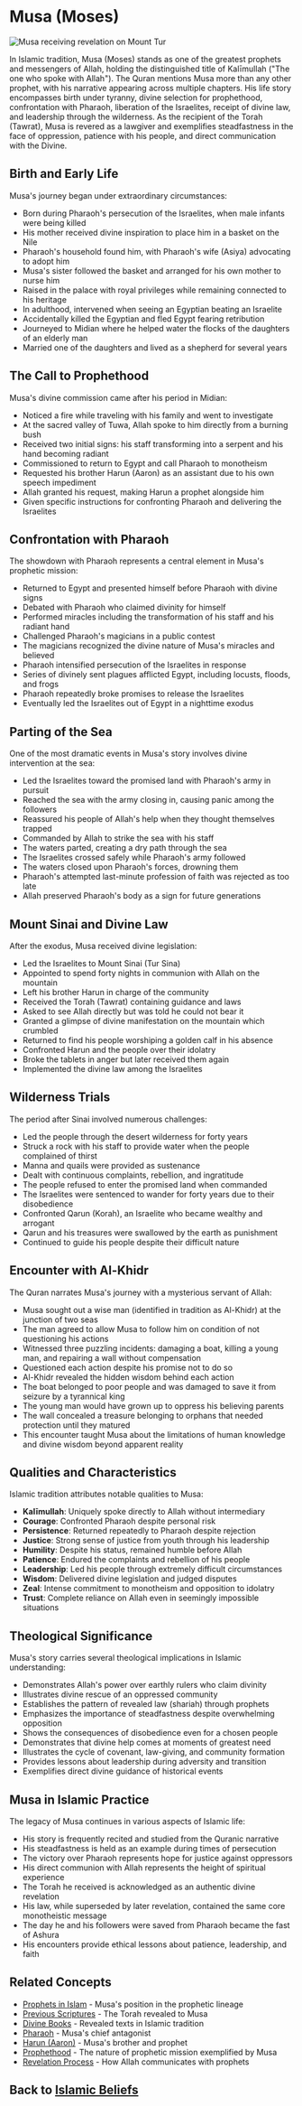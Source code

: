 # Musa (Moses)

![Musa receiving revelation on Mount Tur](musa.jpg)

In Islamic tradition, Musa (Moses) stands as one of the greatest prophets and messengers of Allah, holding the distinguished title of Kalīmullah ("The one who spoke with Allah"). The Quran mentions Musa more than any other prophet, with his narrative appearing across multiple chapters. His life story encompasses birth under tyranny, divine selection for prophethood, confrontation with Pharaoh, liberation of the Israelites, receipt of divine law, and leadership through the wilderness. As the recipient of the Torah (Tawrat), Musa is revered as a lawgiver and exemplifies steadfastness in the face of oppression, patience with his people, and direct communication with the Divine.

## Birth and Early Life

Musa's journey began under extraordinary circumstances:

- Born during Pharaoh's persecution of the Israelites, when male infants were being killed
- His mother received divine inspiration to place him in a basket on the Nile
- Pharaoh's household found him, with Pharaoh's wife (Asiya) advocating to adopt him
- Musa's sister followed the basket and arranged for his own mother to nurse him
- Raised in the palace with royal privileges while remaining connected to his heritage
- In adulthood, intervened when seeing an Egyptian beating an Israelite
- Accidentally killed the Egyptian and fled Egypt fearing retribution
- Journeyed to Midian where he helped water the flocks of the daughters of an elderly man
- Married one of the daughters and lived as a shepherd for several years

## The Call to Prophethood

Musa's divine commission came after his period in Midian:

- Noticed a fire while traveling with his family and went to investigate
- At the sacred valley of Tuwa, Allah spoke to him directly from a burning bush
- Received two initial signs: his staff transforming into a serpent and his hand becoming radiant
- Commissioned to return to Egypt and call Pharaoh to monotheism
- Requested his brother Harun (Aaron) as an assistant due to his own speech impediment
- Allah granted his request, making Harun a prophet alongside him
- Given specific instructions for confronting Pharaoh and delivering the Israelites

## Confrontation with Pharaoh

The showdown with Pharaoh represents a central element in Musa's prophetic mission:

- Returned to Egypt and presented himself before Pharaoh with divine signs
- Debated with Pharaoh who claimed divinity for himself
- Performed miracles including the transformation of his staff and his radiant hand
- Challenged Pharaoh's magicians in a public contest
- The magicians recognized the divine nature of Musa's miracles and believed
- Pharaoh intensified persecution of the Israelites in response
- Series of divinely sent plagues afflicted Egypt, including locusts, floods, and frogs
- Pharaoh repeatedly broke promises to release the Israelites
- Eventually led the Israelites out of Egypt in a nighttime exodus

## Parting of the Sea

One of the most dramatic events in Musa's story involves divine intervention at the sea:

- Led the Israelites toward the promised land with Pharaoh's army in pursuit
- Reached the sea with the army closing in, causing panic among the followers
- Reassured his people of Allah's help when they thought themselves trapped
- Commanded by Allah to strike the sea with his staff
- The waters parted, creating a dry path through the sea
- The Israelites crossed safely while Pharaoh's army followed
- The waters closed upon Pharaoh's forces, drowning them
- Pharaoh's attempted last-minute profession of faith was rejected as too late
- Allah preserved Pharaoh's body as a sign for future generations

## Mount Sinai and Divine Law

After the exodus, Musa received divine legislation:

- Led the Israelites to Mount Sinai (Tur Sina)
- Appointed to spend forty nights in communion with Allah on the mountain
- Left his brother Harun in charge of the community
- Received the Torah (Tawrat) containing guidance and laws
- Asked to see Allah directly but was told he could not bear it
- Granted a glimpse of divine manifestation on the mountain which crumbled
- Returned to find his people worshiping a golden calf in his absence
- Confronted Harun and the people over their idolatry
- Broke the tablets in anger but later received them again
- Implemented the divine law among the Israelites

## Wilderness Trials

The period after Sinai involved numerous challenges:

- Led the people through the desert wilderness for forty years
- Struck a rock with his staff to provide water when the people complained of thirst
- Manna and quails were provided as sustenance
- Dealt with continuous complaints, rebellion, and ingratitude
- The people refused to enter the promised land when commanded
- The Israelites were sentenced to wander for forty years due to their disobedience
- Confronted Qarun (Korah), an Israelite who became wealthy and arrogant
- Qarun and his treasures were swallowed by the earth as punishment
- Continued to guide his people despite their difficult nature

## Encounter with Al-Khidr

The Quran narrates Musa's journey with a mysterious servant of Allah:

- Musa sought out a wise man (identified in tradition as Al-Khidr) at the junction of two seas
- The man agreed to allow Musa to follow him on condition of not questioning his actions
- Witnessed three puzzling incidents: damaging a boat, killing a young man, and repairing a wall without compensation
- Questioned each action despite his promise not to do so
- Al-Khidr revealed the hidden wisdom behind each action
- The boat belonged to poor people and was damaged to save it from seizure by a tyrannical king
- The young man would have grown up to oppress his believing parents
- The wall concealed a treasure belonging to orphans that needed protection until they matured
- This encounter taught Musa about the limitations of human knowledge and divine wisdom beyond apparent reality

## Qualities and Characteristics

Islamic tradition attributes notable qualities to Musa:

- **Kalīmullah**: Uniquely spoke directly to Allah without intermediary
- **Courage**: Confronted Pharaoh despite personal risk
- **Persistence**: Returned repeatedly to Pharaoh despite rejection
- **Justice**: Strong sense of justice from youth through his leadership
- **Humility**: Despite his status, remained humble before Allah
- **Patience**: Endured the complaints and rebellion of his people
- **Leadership**: Led his people through extremely difficult circumstances
- **Wisdom**: Delivered divine legislation and judged disputes
- **Zeal**: Intense commitment to monotheism and opposition to idolatry
- **Trust**: Complete reliance on Allah even in seemingly impossible situations

## Theological Significance

Musa's story carries several theological implications in Islamic understanding:

- Demonstrates Allah's power over earthly rulers who claim divinity
- Illustrates divine rescue of an oppressed community
- Establishes the pattern of revealed law (shariah) through prophets
- Emphasizes the importance of steadfastness despite overwhelming opposition
- Shows the consequences of disobedience even for a chosen people
- Demonstrates that divine help comes at moments of greatest need
- Illustrates the cycle of covenant, law-giving, and community formation
- Provides lessons about leadership during adversity and transition
- Exemplifies direct divine guidance of historical events

## Musa in Islamic Practice

The legacy of Musa continues in various aspects of Islamic life:

- His story is frequently recited and studied from the Quranic narrative
- His steadfastness is held as an example during times of persecution
- The victory over Pharaoh represents hope for justice against oppressors
- His direct communion with Allah represents the height of spiritual experience
- The Torah he received is acknowledged as an authentic divine revelation
- His law, while superseded by later revelation, contained the same core monotheistic message
- The day he and his followers were saved from Pharaoh became the fast of Ashura
- His encounters provide ethical lessons about patience, leadership, and faith

## Related Concepts

- [Prophets in Islam](./prophets.md) - Musa's position in the prophetic lineage
- [Previous Scriptures](./previous_scriptures.md) - The Torah revealed to Musa
- [Divine Books](./divine_books.md) - Revealed texts in Islamic tradition
- [Pharaoh](../figures/pharaoh.md) - Musa's chief antagonist
- [Harun (Aaron)](../figures/aaron.md) - Musa's brother and prophet
- [Prophethood](./prophethood.md) - The nature of prophetic mission exemplified by Musa
- [Revelation Process](./wahy.md) - How Allah communicates with prophets

## Back to [Islamic Beliefs](./README.md)
